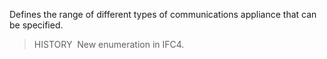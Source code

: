 ﻿Defines the range of different types of communications appliance that can be specified.

> HISTORY&nbsp; New enumeration in IFC4.
